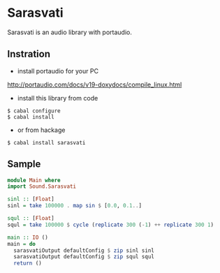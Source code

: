 Sarasvati
=========

Sarasvati is an audio library with portaudio.

Instration
-----------------------

* install portaudio for your PC

http://portaudio.com/docs/v19-doxydocs/compile_linux.html

* install this library from code

```
$ cabal configure
$ cabal install
```

* or from hackage

```
$ cabal install sarasvati
```

Sample
-----------------------

```haskell
module Main where
import Sound.Sarasvati

sinl :: [Float] 
sinl = take 100000 . map sin $ [0.0, 0.1..] 

squl :: [Float]
squl = take 100000 $ cycle (replicate 300 (-1) ++ replicate 300 1)

main :: IO ()
main = do
  sarasvatiOutput defaultConfig $ zip sinl sinl
  sarasvatiOutput defaultConfig $ zip squl squl
  return ()
```

